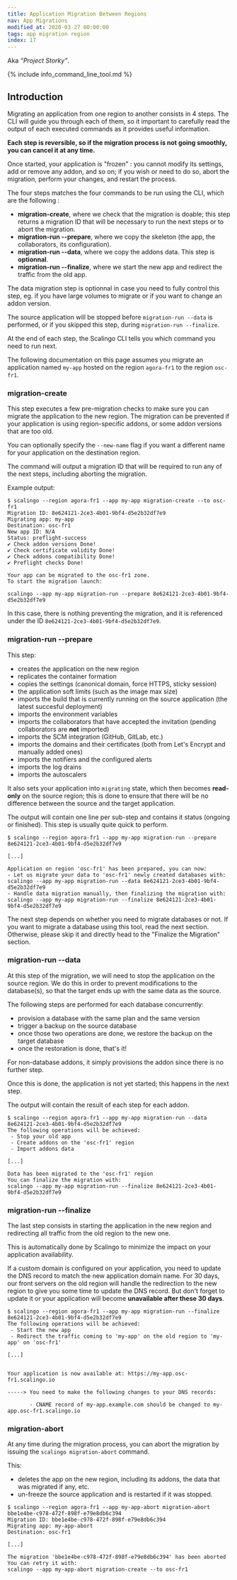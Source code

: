 ```yaml
---
title: Application Migration Between Regions
nav: App Migrations
modified_at: 2020-03-27 00:00:00
tags: app migration region
index: 17
---
```


Aka *“Project Storky”*.

{% include info_command_line_tool.md %}

## Introduction

Migrating an application from one region to another consists in 4 steps. The CLI will guide you through each of them, so it  important to carefully read the output of each executed commands as it provides useful information.

**Each step is reversible, so if the migration process is not going smoothly, you can cancel it at any time.**

Once started, your application is "frozen" : you cannot modify its settings, add or remove any addon, and so on; if you wish or need to do so, abort the migration, perform your changes, and restart the process.

The four steps matches the four commands to be run using the CLI, which are the following :

- **migration-create**, where we check that the migration is doable; this step returns a migration ID that will be necessary to run the next steps or to abort the migration.
- **migration-run --prepare**, where we copy the skeleton (the app, the collaborators, its configuration).
- **migration-run --data**, where we copy the addons data. This step is **optionnal**.
- **migration-run --finalize**, where we start the new app and redirect the traffic from the old app.

The data migration step is optionnal in case you need to fully control this step, eg. if you have large volumes to migrate or if you want to change an addon version.

The source application will be stopped before `migration-run --data` is performed, or if you skipped this step, during `migration-run --finalize`.

At the end of each step, the Scalingo CLI tells you which command you need to run next.

The following documentation on this page assumes you migrate an application named `my-app` hosted
on the region `agora-fr1` to the region `osc-fr1`.

### migration-create

This step executes a few pre-migration checks to make sure you can migrate the
application to the new region. The migration can be prevented if your application is using region-specific addons, or some addon versions that are too old.

You can optionally specify the `--new-name` flag if you want a different name
for your application on the destination region.

The command will output a migration ID that will be required to run any of the next steps, including aborting the migration.

Example output:

```
$ scalingo --region agora-fr1 --app my-app migration-create --to osc-fr1
Migration ID: 8e624121-2ce3-4b01-9bf4-d5e2b32df7e9
Migrating app: my-app
Destination: osc-fr1
New app ID: N/A
Status: preflight-success
✔ Check addon versions Done!
✔ Check certificate validity Done!
✔ Check addons compatibility Done!
✔ Preflight checks Done!

Your app can be migrated to the osc-fr1 zone.
To start the migration launch:

scalingo --app my-app migration-run --prepare 8e624121-2ce3-4b01-9bf4-d5e2b32df7e9
```

In this case, there is nothing preventing the migration, and it is referenced under the ID `8e624121-2ce3-4b01-9bf4-d5e2b32df7e9`.

### migration-run --prepare

This step:

- creates the application on the new region
- replicates the container formation
- copies the settings (canonical domain, force HTTPS, sticky session)
- the application soft limits (such as the image max size)
- imports the build that is currently running on the source application (the latest succesful deployment)
- imports the environment variables
- imports the collaborators that have accepted the invitation (pending collaborators are **not** imported)
- imports the SCM integration (GitHub, GitLab, etc.)
- imports the domains and their certificates (both from Let's Encrypt and manually added ones)
- imports the notifiers and the configured alerts
- imports the log drains
- imports the autoscalers

It also sets your application into `migrating` state, which then becomes **read-only** on
the source region; this is done to ensure that there will be no difference between the source and the target application.

The output will contain one line per sub-step and contains it status (ongoing or finished). This step is usually quite quick to perform.

```
$ scalingo --region agora-fr1 --app my-app migration-run --prepare 8e624121-2ce3-4b01-9bf4-d5e2b32df7e9

[...]

Application on region 'osc-fr1' has been prepared, you can now:
- Let us migrate your data to 'osc-fr1' newly created databases with:
scalingo --app my-app migration-run --data 8e624121-2ce3-4b01-9bf4-d5e2b32df7e9
- Handle data migration manually, then finalizing the migration with:
scalingo --app my-app migration-run --finalize 8e624121-2ce3-4b01-9bf4-d5e2b32df7e9
```

The next step depends on whether you need to migrate databases or not. If you
want to migrate a database using this tool, read the next section. Otherwise, please skip it and
directly head to the "Finalize the Migration" section.

### migration-run --data

At this step of the migration, we will need to stop the application on the source region. We do this in order to prevent modifications to the database(s), so that the target ends up with the same data as the source.

The following steps are performed for each database concurrently:

- provision a database with the same plan and the same version
- trigger a backup on the source database
- once those two operations are done, we restore the backup on the target database
- once the restoration is done, that's it!

For non-database addons, it simply provisions the addon since there is no further step.

Once this is done, the application is not yet started; this happens in the next step.

The output will contain the result of each step for each addon.

```
$ scalingo --region agora-fr1 --app my-app migration-run --data 8e624121-2ce3-4b01-9bf4-d5e2b32df7e9
The following operations will be achieved:
 - Stop your old app
 - Create addons on the 'osc-fr1' region
 - Import addons data

[...]

Data has been migrated to the 'osc-fr1' region
You can finalize the migration with:
scalingo --app my-app migration-run --finalize 8e624121-2ce3-4b01-9bf4-d5e2b32df7e9
```

### migration-run --finalize

The last step consists in starting the application in the new region and
redirecting all traffic from the old region to the new one.

This is automatically done by Scalingo to minimize the impact on your application
availability.

If a custom domain is configured on your application, you need to update the DNS
record to match the new application domain name. For 30 days, our front servers
on the old region will handle the redirection to the new region to give you some
time to update the DNS record. But don't forget to update it or your application
will become **unavailable after these 30 days**.

```
$ scalingo --region agora-fr1 --app my-app migration-run --finalize 8e624121-2ce3-4b01-9bf4-d5e2b32df7e9
The following operations will be achieved:
 - Start the new app
 - Redirect the traffic coming to 'my-app' on the old region to 'my-app' on 'osc-fr1'

[...]


Your application is now available at: https://my-app.osc-fr1.scalingo.io

-----> You need to make the following changes to your DNS records:

       - CNAME record of my-app.example.com should be changed to my-app.osc-fr1.scalingo.io
```

### migration-abort

At any time during the migration process, you can abort the migration by issuing
the `scalingo migration-abort` command.

This:

- deletes the app on the new region, including its addons, the data that was migrated if any, etc.
- un-freeze the source application and is restarted if it was stopped.

```
$ scalingo --region agora-fr1 --app my-app-abort migration-abort bbe1e4be-c978-472f-898f-e79e8db6c394
Migration ID: bbe1e4be-c978-472f-898f-e79e8db6c394
Migrating app: my-app-abort
Destination: osc-fr1

[...]

The migration 'bbe1e4be-c978-472f-898f-e79e8db6c394' has been aborted
You can retry it with:
scalingo --app my-app-abort migration-create --to osc-fr1
```
